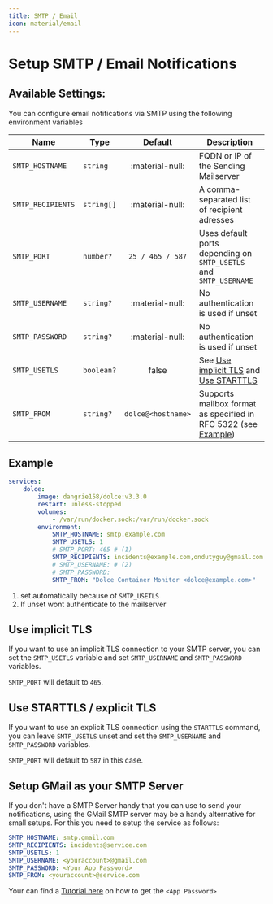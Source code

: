 ```yaml
---
title: SMTP / Email
icon: material/email
---
```


# Setup SMTP / Email Notifications

## Available Settings:

You can configure email notifications via SMTP using the following environment variables

| Name              | Type       |      Default       | Description                                                                              |
| ----------------- | ---------- | :----------------: | ---------------------------------------------------------------------------------------- |
| `SMTP_HOSTNAME`   | `string`   |  :material-null:   | FQDN or IP of the Sending Mailserver                                                     |
| `SMTP_RECIPIENTS` | `string[]` |  :material-null:   | A comma-separated list of recipient adresses                                             |
| `SMTP_PORT`       | `number?`  |  `25 / 465 / 587`  | Uses default ports depending on `SMTP_USETLS` and `SMTP_USERNAME`                        |
| `SMTP_USERNAME`   | `string?`  |  :material-null:   | No authentication is used if unset                                                       |
| `SMTP_PASSWORD`   | `string?`  |  :material-null:   | No authentication is used if unset                                                       |
| `SMTP_USETLS`     | `boolean?` |       false        | See [Use implicit TLS](#use-implicit-tls) and [Use STARTTLS](#use-starttls-explicit-tls) |
| `SMTP_FROM`       | `string?`  | `dolce@<hostname>` | Supports mailbox format as specified in RFC 5322 (see [Example](#example))               |

## Example

```yaml
services:
    dolce:
        image: dangrie158/dolce:v3.3.0
        restart: unless-stopped
        volumes:
            - /var/run/docker.sock:/var/run/docker.sock
        environment:
            SMTP_HOSTNAME: smtp.example.com
            SMTP_USETLS: 1
            # SMTP_PORT: 465 # (1)
            SMTP_RECIPIENTS: incidents@example.com,ondutyguy@gmail.com
            # SMTP_USERNAME: # (2)
            # SMTP_PASSWORD:
            SMTP_FROM: "Dolce Container Monitor <dolce@example.com>"
```

1. set automatically because of `SMTP_USETLS`
2. If unset wont authenticate to the mailserver

## Use implicit TLS

If you want to use an implicit TLS connection to your SMTP server, you can set the `SMTP_USETLS` variable and set
`SMTP_USERNAME` and `SMTP_PASSWORD` variables.

`SMTP_PORT` will default to `465`.

## Use STARTTLS / explicit TLS

If you want to use an explicit TLS connection using the `STARTTLS` command, you can leave `SMTP_USETLS` unset and set
the `SMTP_USERNAME` and `SMTP_PASSWORD` variables.

`SMTP_PORT` will default to `587` in this case.

## Setup GMail as your SMTP Server

If you don't have a SMTP Server handy that you can use to send your notifications, using the GMail SMTP server may be a
handy alternative for small setups. For this you need to setup the service as follows:

```yaml
SMTP_HOSTNAME: smtp.gmail.com
SMTP_RECIPIENTS: incidents@service.com
SMTP_USETLS: 1
SMTP_USERNAME: <youraccount>@gmail.com
SMTP_PASSWORD: <Your App Password>
SMTP_FROM: <youraccount>@service.com
```

Your can find a [Tutorial here](https://support.google.com/accounts/answer/185833?hl=en) on how to get the
`<App Password>`
